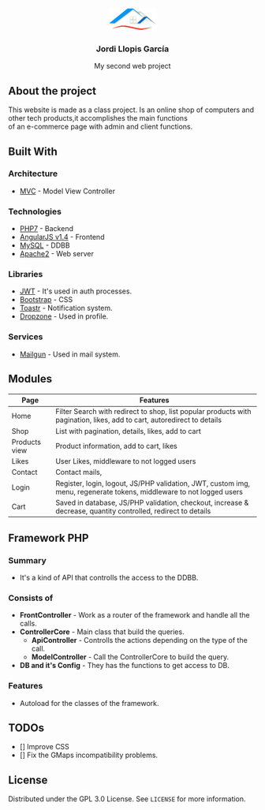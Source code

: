 <p align="center">
  <a href="https://github.com/Jordilg13/AngularJS_FW_PHP_OOP">
    <img src="frontend/assets/img/logo4.png" alt="Logo">
  </a>

  <h3 align="center">Jordi Llopis García</h3>

  <p align="center">
    My second web project
  </p>
</p>

## About the project
This website is made as a class project. Is an online shop of computers and other tech products,it accomplishes the main functions <br> of an e-commerce page with admin and client functions.

## Built With

### Architecture
* [MVC] - Model View Controller

[MVC]: <https://en.wikipedia.org/wiki/Model%E2%80%93view%E2%80%93controller>

### Technologies

* [PHP7] - Backend
* [AngularJS v1.4] - Frontend
* [MySQL] - DDBB
* [Apache2] - Web server

[MySQL]: <http://mysql.com>
[Apache2]: <http://afdas.com>
[PHP7]: <http://php.net/>
[AngularJS v1.4]: <http://xxsadfasdvscz.com>
### Libraries
* [JWT] - It's used in auth processes.
* [Bootstrap] - CSS 
* [Toastr] - Notification system.
* [Dropzone] - Used in profile.

[Toastr]: <http://mailgun.com>
[Bootstrap]: <https://getbootstrap.com/>
[JWT]: <http://mailgun.com>
[Dropzone]: <http://mailgun.com>

### Services
* [Mailgun] - Used in mail system.

[Mailgun]: <http://mailgun.com>
## Modules
| Page | Features |
| -| - |
| Home | Filter Search with redirect to shop, list popular products with pagination, likes, add to cart, autoredirect to details |
| Shop | List with pagination, details, likes, add to cart |
| Products view | Product information, add to cart, likes  |
| Likes | User Likes, middleware to not logged users |
| Contact | Contact mails,  |
| Login | Register, login, logout, JS/PHP validation, JWT, custom img, menu, regenerate tokens, middleware to not logged users |
| Cart | Saved in database, JS/PHP validation, checkout, increase & decrease, quantity controlled, redirect to details |


## Framework PHP
### Summary
- It's a kind of API that controlls the access to the DDBB.
### Consists of
- **FrontController** - Work as a router of the framework and handle all the calls.
- **ControllerCore** - Main class that build the queries.
    - **ApiController** - Controlls the actions depending on the type of the call.
    - **ModelController** - Call the ControllerCore to build the query.
- **DB and it's Config** - They has the functions to get access to DB.


### Features
- Autoload for the classes of the framework.



## TODOs
- [] Improve CSS
- [] Fix the GMaps incompatibility problems.

<!-- ## qwfqf

jwt client - 
- service
locals
logout 
jwt server -
session
logout
update -->


 ## License

Distributed under the GPL 3.0 License. See `LICENSE` for more information.